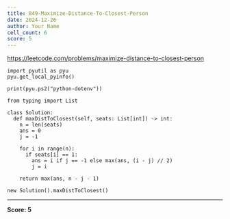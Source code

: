 ```yaml
---
title: 849-Maximize-Distance-To-Closest-Person
date: 2024-12-26
author: Your Name
cell_count: 6
score: 5
---
```


https://leetcode.com/problems/maximize-distance-to-closest-person


```
import pyutil as pyu
pyu.get_local_pyinfo()
```


```
print(pyu.ps2("python-dotenv"))
```


```
from typing import List
```


```
class Solution:
  def maxDistToClosest(self, seats: List[int]) -> int:
    n = len(seats)
    ans = 0
    j = -1

    for i in range(n):
      if seats[i] == 1:
        ans = i if j == -1 else max(ans, (i - j) // 2)
        j = i

    return max(ans, n - j - 1)
```


```
new Solution().maxDistToClosest()
```


---
**Score: 5**